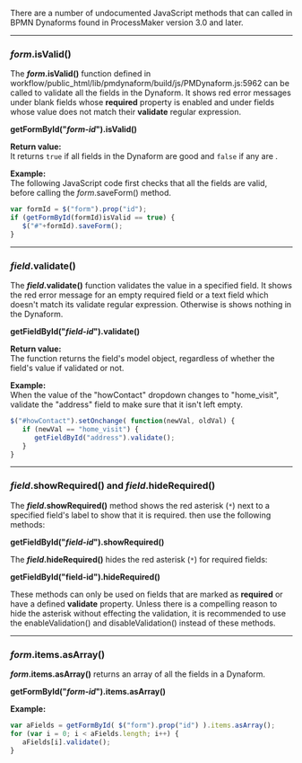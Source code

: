 There are a number of undocumented JavaScript methods that can called in BPMN Dynaforms found in ProcessMaker version 3.0 and later.

------------
### *form*.isValid()

The __*form*.isValid()__ function defined in workflow/public_html/lib/pmdynaform/build/js/PMDynaform.js:5962 
can be called to validate all the fields in the Dynaform. It shows red error messages under blank fields whose
**required** property is enabled and under fields whose value does not match their **validate** 
regular expression.

**getFormById("_form-id_").isValid()**

**Return value:**  
It returns `true` if all fields in the Dynaform are good and `false` if any are . 

**Example:**  
The following JavaScript code first checks that all the fields are valid, before calling
the *form*.saveForm() method.
```javascript
var formId = $("form").prop("id");
if (getFormById(formId)isValid == true) {
   $("#"+formId).saveForm();
}
```

------------------
### *field*.validate()
The __*field*.validate()__ function validates the value in a specified field. 
It shows the red error message for an empty required field or a text field which doesn't match its 
validate regular expression. Otherwise is shows nothing in the Dynaform. 

**getFieldById("_field-id_").validate()**

**Return value:**  
The function returns the field's model object, regardless of whether the field's value if validated or not. 

**Example:**  
When the value of the "howContact" dropdown changes to "home_visit", validate the "address" 
field to make sure that it isn't left empty.
```javascript
$("#howContact").setOnchange( function(newVal, oldVal) {
   if (newVal == "home_visit") {
      getFieldById("address").validate();
   }
}
```

------------------
### *field*.showRequired() and *field*.hideRequired()

The __*field*.showRequired()__ method shows the red asterisk (`*`) next to a specified field's label to show that it is required. then use the following methods:

__getFieldById("*field-id*").showRequired()__

The __*field*.hideRequired()__ hides the red asterisk (`*`) for required fields:

**getFieldById("field-id").hideRequired()**

These methods can only be used on fields that are marked as **required** or have a defined **validate** 
property. Unless there is a compelling reason to hide the asterisk without effecting the validation,
it is recommended to use the enableValidation() and disableValidation() instead of these methods.

---------------------

### *form*.items.asArray()

__*form*.items.asArray()__ returns an array of all the fields in a Dynaform. 

__getFormById("*form-id*").items.asArray()__

**Example:**
```javascript
var aFields = getFormById( $("form").prop("id") ).items.asArray();
for (var i = 0; i < aFields.length; i++) {
   aFields[i].validate();
}
```
